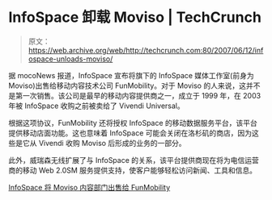 # InfoSpace 卸载 Moviso | TechCrunch

> 原文：<https://web.archive.org/web/http://techcrunch.com:80/2007/06/12/infospace-unloads-moviso/>

据 mocoNews 报道，InfoSpace 宣布将旗下的 InfoSpace 媒体工作室(前身为 Moviso)出售给移动内容技术公司 FunMobility。对于 Moviso 的人来说，这并不是第一次销售。该公司是最早的移动内容提供商之一，成立于 1999 年，在 2003 年被 InfoSpace 收购之前被卖给了 Vivendi Universal。

根据这项协议，FunMobility 还将授权 InfoSpace 的移动数据服务平台，该平台提供移动店面功能。这也意味着 InfoSpace 可能会关闭在洛杉矶的商店，因为这些是它从 Vivendi 收购 Moviso 后形成的业务的一部分。

此外，威瑞森无线扩展了与 InfoSpace 的关系，该平台提供商现在将为电信运营商的移动 Web 2.0SM 服务提供支持，使客户能够轻松访问新闻、工具和信息。

[InfoSpace 将 Moviso 内容部门出售给 FunMobility](https://web.archive.org/web/20230305214804/http://www.moconews.net/entry/419-infospace-sells-moviso-content-division-to-funmobility/)
